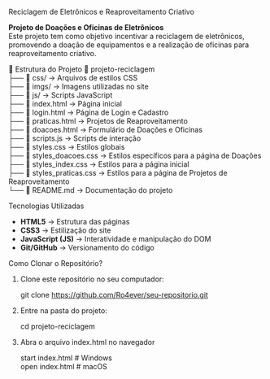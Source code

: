 Reciclagem de Eletrônicos e Reaproveitamento Criativo

**Projeto de Doações e Oficinas de Eletrônicos**  
Este projeto tem como objetivo incentivar a reciclagem de eletrônicos, promovendo a doação de equipamentos e a realização de oficinas para reaproveitamento criativo.

📂 Estrutura do Projeto
📂 projeto-reciclagem  
├── 📂 css/ → Arquivos de estilos CSS  
├── 📂 imgs/ → Imagens utilizadas no site  
├── 📂 js/ → Scripts JavaScript  
├── 📄 index.html → Página inicial  
├── 📄 login.html → Página de Login e Cadastro  
├── 📄 praticas.html → Projetos de Reaproveitamento  
├── 📄 doacoes.html → Formulário de Doações e Oficinas  
├── 📄 scripts.js → Scripts de interação  
├── 📄 styles.css → Estilos globais  
├── 📄 styles_doacoes.css → Estilos específicos para a página de Doações  
├── 📄 styles_index.css → Estilos para a página inicial  
├── 📄 styles_praticas.css → Estilos para a página de Projetos de Reaproveitamento  
└── 📄 README.md → Documentação do projeto  

Tecnologias Utilizadas
- **HTML5** → Estrutura das páginas  
- **CSS3** → Estilização do site  
- **JavaScript (JS)** → Interatividade e manipulação do DOM  
- **Git/GitHub** → Versionamento do código

Como Clonar o Repositório?
1. Clone este repositório no seu computador:

   git clone https://github.com/Ro4ever/seu-repositorio.git

3. Entre na pasta do projeto:

   cd projeto-reciclagem

4. Abra o arquivo index.html no navegador

   start index.html  # Windows  
   open index.html   # macOS  
